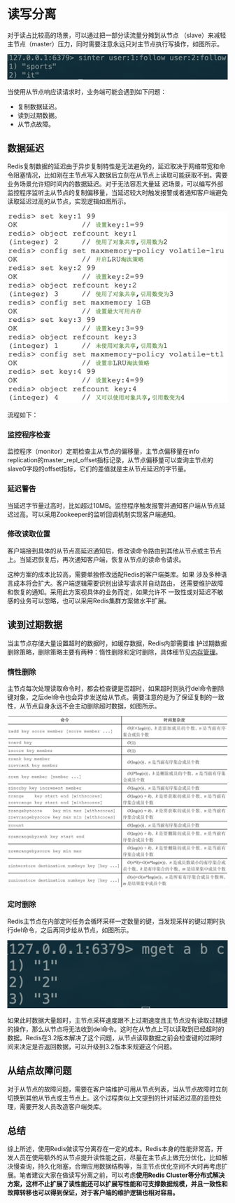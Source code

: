 # 读写分离

对于读占比较高的场景，可以通过把一部分读流量分摊到从节点 （slave）来减轻主节点（master）压力，同时需要注意永远只对主节点执行写操作，如图所示。

![](../../.gitbook/assets/image%20%2867%29.png)

当使用从节点响应读请求时，业务端可能会遇到如下问题： 

* 复制数据延迟。 
* 读到过期数据。 
* 从节点故障。

## 数据延迟

Redis复制数据的延迟由于异步复制特性是无法避免的，延迟取决于网络带宽和命令阻塞情况，比如刚在主节点写入数据后立刻在从节点上读取可能获取不到。需要业务场景允许短时间内的数据延迟。对于无法容忍大量延 迟场景，可以编写外部监控程序监听主从节点的复制偏移量，当延迟较大时触发报警或者通知客户端避免读取延迟过高的从节点，实现逻辑如图所示。

![](../../.gitbook/assets/image%20%28133%29.png)

流程如下：

### 监控程序检查

监控程序（monitor）定期检查主从节点的偏移量，主节点偏移量在info replication的master\_repl\_offset指标记录，从节点偏移量可以查询主节点的slave0字段的offset指标，它们的差值就是主从节点延迟的字节量。

### 延迟警告

当延迟字节量过高时，比如超过10MB。监控程序触发报警并通知客户端从节点延迟过高。可以采用Zookeeper的监听回调机制实现客户端通知。

### 修改读取位置

客户端接到具体的从节点高延迟通知后，修改读命令路由到其他从节点或主节点上。当延迟恢复后，再次通知客户端，恢复从节点的读命令请求。

这种方案的成本比较高，需要单独修改适配Redis的客户端类库。如果 涉及多种语言成本将会扩大。客户端逻辑需要识别出读写请求并自动路由， 还需要维护故障和恢复的通知。采用此方案视具体的业务而定，如果允许不 一致性或对延迟不敏感的业务可以忽略，也可以采用Redis集群方案做水平扩展。

## 读到过期数据

当主节点存储大量设置超时的数据时，如缓存数据，Redis内部需要维 护过期数据删除策略，删除策略主要有两种：惰性删除和定时删除，具体细节见[内存管理](../../nei-cun/li-jie-nei-cun.md)。

### 惰性删除

主节点每次处理读取命令时，都会检查键是否超时，如果超时则执行del命令删除键对象，之后del命令也会异步发送给从节点。需要注意的是为了保证复制的一致性，从节点自身永远不会主动删除超时数据，如图所示。

![](../../.gitbook/assets/image%20%2843%29.png)

### 定时删除

Redis主节点在内部定时任务会循环采样一定数量的键，当发现采样的键过期时执行del命令，之后再同步给从节点，如图所示。

![](../../.gitbook/assets/image%20%288%29.png)

如果此时数据大量超时，主节点采样速度跟不上过期速度且主节点没有读取过期键的操作，那么从节点将无法收到del命令。这时在从节点上可以读取到已经超时的数据。Redis在3.2版本解决了这个问题，从节点读取数据之前会检查键的过期时间来决定是否返回数据，可以升级到3.2版本来规避这个问题。

##  从结点故障问题

对于从节点的故障问题，需要在客户端维护可用从节点列表，当从节点故障时立刻切换到其他从节点或主节点上。这个过程类似上文提到的针对延迟过高的监控处理，需要开发人员改造客户端类库。

## 总结

综上所述，使用Redis做读写分离存在一定的成本。Redis本身的性能非常高，开发人员在使用额外的从节点提升读性能之前，尽量在主节点上做充分优化，比如解决慢查询，持久化阻塞，合理应用数据结构等，当主节点优化空间不大时再考虑扩展。笔者建议大家在做读写分离之前，可以考虑**使用Redis Cluster等分布式解决方案，这样不止扩展了读性能还可以扩展写性能和可支撑数据规模，并且一致性和故障转移也可以得到保证，对于客户端的维护逻辑也相对容易。**


